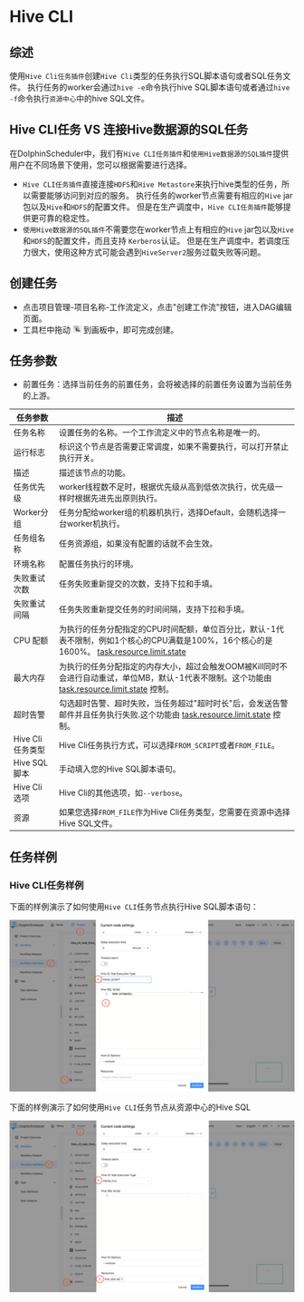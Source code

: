 # Hive CLI

## 综述

使用`Hive Cli任务插件`创建`Hive Cli`类型的任务执行SQL脚本语句或者SQL任务文件。
执行任务的worker会通过`hive -e`命令执行hive SQL脚本语句或者通过`hive -f`命令执行`资源中心`中的hive SQL文件。

## Hive CLI任务 VS 连接Hive数据源的SQL任务

在DolphinScheduler中，我们有`Hive CLI任务插件`和`使用Hive数据源的SQL插件`提供用户在不同场景下使用，您可以根据需要进行选择。

- `Hive CLI任务插件`直接连接`HDFS`和`Hive Metastore`来执行hive类型的任务，所以需要能够访问到对应的服务。
  执行任务的worker节点需要有相应的`Hive` jar包以及`Hive`和`HDFS`的配置文件。
  但是在生产调度中，`Hive CLI任务插件`能够提供更可靠的稳定性。
- `使用Hive数据源的SQL插件`不需要您在worker节点上有相应的`Hive` jar包以及`Hive`和`HDFS`的配置文件，而且支持 `Kerberos`认证。
  但是在生产调度中，若调度压力很大，使用这种方式可能会遇到`HiveServer2`服务过载失败等问题。

## 创建任务

- 点击项目管理-项目名称-工作流定义，点击"创建工作流"按钮，进入DAG编辑页面。
- 工具栏中拖动 <img src="../../../../img/tasks/icons/hivecli.png" width="15"/> 到画板中，即可完成创建。

## 任务参数

- 前置任务：选择当前任务的前置任务，会将被选择的前置任务设置为当前任务的上游。

|   **任务参数**    |                                                               **描述**                                                                |
|---------------|-------------------------------------------------------------------------------------------------------------------------------------|
| 任务名称          | 设置任务的名称。一个工作流定义中的节点名称是唯一的。                                                                                                          |
| 运行标志          | 标识这个节点是否需要正常调度，如果不需要执行，可以打开禁止执行开关。                                                                                                  |
| 描述            | 描述该节点的功能。                                                                                                                           |
| 任务优先级         | worker线程数不足时，根据优先级从高到低依次执行，优先级一样时根据先进先出原则执行。                                                                                        |
| Worker分组      | 任务分配给worker组的机器机执行，选择Default，会随机选择一台worker机执行。                                                                                      |
| 任务组名称         | 任务资源组，如果没有配置的话就不会生效。                                                                                                                |
| 环境名称          | 配置任务执行的环境。                                                                                                                          |
| 失败重试次数        | 任务失败重新提交的次数，支持下拉和手填。                                                                                                                |
| 失败重试间隔        | 任务失败重新提交任务的时间间隔，支持下拉和手填。                                                                                                            |
| CPU 配额        | 为执行的任务分配指定的CPU时间配额，单位百分比，默认-1代表不限制，例如1个核心的CPU满载是100%，16个核心的是1600%。 [task.resource.limit.state](../../architecture/configuration.md) |
| 最大内存          | 为执行的任务分配指定的内存大小，超过会触发OOM被Kill同时不会进行自动重试，单位MB，默认-1代表不限制。这个功能由 [task.resource.limit.state](../../architecture/configuration.md) 控制。   |
| 超时告警          | 勾选超时告警、超时失败，当任务超过"超时时长"后，会发送告警邮件并且任务执行失败.这个功能由 [task.resource.limit.state](../../architecture/configuration.md) 控制。                 |
| Hive Cli 任务类型 | Hive Cli任务执行方式，可以选择`FROM_SCRIPT`或者`FROM_FILE`。                                                                                      |
| Hive SQL 脚本   | 手动填入您的Hive SQL脚本语句。                                                                                                                 |
| Hive Cli 选项   | Hive Cli的其他选项，如`--verbose`。                                                                                                         |
| 资源            | 如果您选择`FROM_FILE`作为Hive Cli任务类型，您需要在资源中选择Hive SQL文件。                                                                                 |

## 任务样例

### Hive CLI任务样例

下面的样例演示了如何使用`Hive CLI`任务节点执行Hive SQL脚本语句：

![demo-hive-cli-from-script](../../../../img/tasks/demo/hive_cli_from_script.png)

下面的样例演示了如何使用`Hive CLI`任务节点从资源中心的Hive SQL

![demo-hive-cli-from-file](../../../../img/tasks/demo/hive_cli_from_file.png)

